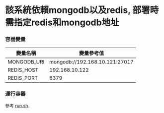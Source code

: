 # 該系統依賴mongodb以及redis, 部署時需指定redis和mongodb地址

### 容器變量
|變量名稱    |變量參考值|
|--------    |----------|
|MONGODB_URI | mongodb://192.168.10.121:27017 |
|REDIS_HOST  | 192.168.10.122 |
|REDIS_PORT  | 6379 |

### 運行容器
參考 [run.sh](./run.sh).
